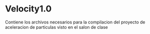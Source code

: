 # Velocity1.0
Contiene los archivos necesarios para la compilacion del proyecto de aceleracion de particulas visto en el salon de clase
